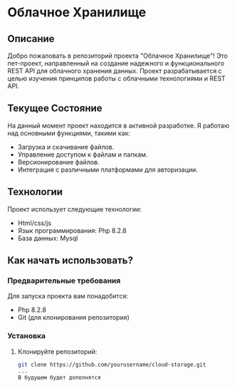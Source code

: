 # Облачное Хранилище

## Описание

Добро пожаловать в репозиторий проекта "Облачное Хранилище"! Это пет-проект, направленный на создание надежного и функционального REST API для облачного хранения данных. Проект разрабатывается с целью изучения принципов работы с облачными технологиями и REST API.

## Текущее Состояние

На данный момент проект находится в активной разработке. Я работаю над основными функциями, такими как:

- Загрузка и скачивание файлов.
- Управление доступом к файлам и папкам.
- Версионирование файлов.
- Интеграция с различными платформами для авторизации.

## Технологии

Проект использует следующие технологии:
- Html/css/js
- Язык программирования: Php 8.2.8
- База данных: Mysql

## Как начать использовать?

### Предварительные требования

Для запуска проекта вам понадобится:

- Php 8.2.8
- Git (для клонирования репозитория)

### Установка

1. Клонируйте репозиторий:
   ```bash
   git clone https://github.com/yourusername/cloud-storage.git
   ...
   В будущем будет дополнятся
